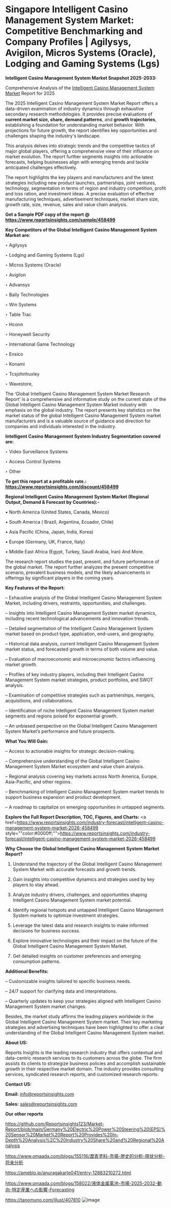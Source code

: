 # Singapore Intelligent Casino Management System Market: Competitive Benchmarking and Company Profiles | Agilysys, Avigilon, Micros Systems (Oracle), Lodging and Gaming Systems (Lgs)

<strong>Intelligent Casino Management System Market Snapshot 2025-2033:</strong>

Comprehensive Analysis of the <a href=https://www.reportsinsights.com/sample/458499>Intelligent Casino Management System Market</a> Report for 2025

The 2025 Intelligent Casino Management System Market Report offers a data-driven examination of industry dynamics through exhaustive secondary research methodologies. It provides precise evaluations of <strong>current market size, share, demand patterns</strong>, and <strong>growth trajectories</strong>, establishing a foundation for understanding market behavior. With projections for future growth, the report identifies key opportunities and challenges shaping the industry's landscape.

This analysis delves into strategic trends and the competitive tactics of major global players, offering a comprehensive view of their influence on market evolution. The report further segments insights into actionable forecasts, helping businesses align with emerging trends and tackle anticipated challenges effectively.

The report highlights the key players and manufacturers and the latest strategies including new product launches, partnerships, joint ventures, technology, segmentation in terms of region and industry competition, profit and loss ration, and investment ideas. A precise evaluation of effective manufacturing techniques, advertisement techniques, market share size, growth rate, size, revenue, sales and value chain analysis.

<strong>Get a Sample PDF copy of the report @ <a href=https://www.reportsinsights.com/sample/458499 style=color:#0000ff;>https://www.reportsinsights.com/sample/458499</a></strong>

<strong>Key Competitors of the Global Intelligent Casino Management System Market are:</strong>

‣ Agilysys

‣ Lodging and Gaming Systems (Lgs)

‣ Micros Systems (Oracle)

‣ Avigilon

‣ Advansys

‣ Bally Technologies

‣ Win Systems

‣ Table Trac

‣ Hconn

‣ Honeywell Security

‣ International Game Technology

‣ Ensico

‣ Konami

‣ Tcsjohnhuxley

‣ Wavestore,

The ‘Global Intelligent Casino Management System Market Research Report’ is a comprehensive and informative study on the current state of the Global Intelligent Casino Management System Market industry with emphasis on the global industry. The report presents key statistics on the market status of the global Intelligent Casino Management System market manufacturers and is a valuable source of guidance and direction for companies and individuals interested in the industry.

<strong>Intelligent Casino Management System Industry Segmentation covered are:</strong>

‣ Video Surveillance Systems

‣ Access Control Systems

‣ Other

<strong>To get this report at a profitable rate.: <a href=https://www.reportsinsights.com/discount/458499 style=color:#0000ff;>https://www.reportsinsights.com/discount/458499</a></strong>

<strong>Regional Intelligent Casino Management System Market (Regional Output, Demand &amp; Forecast by Countries):-</strong>

• North America (United States, Canada, Mexico)

• South America ( Brazil, Argentina, Ecuador, Chile)

• Asia Pacific (China, Japan, India, Korea)

• Europe (Germany, UK, France, Italy)

• Middle East Africa (Egypt, Turkey, Saudi Arabia, Iran) And More.

The research report studies the past, present, and future performance of the global market. The report further analyzes the present competitive scenario, prevalent business models, and the likely advancements in offerings by significant players in the coming years.

<strong>Key Features of the Report:</strong>

– Exhaustive analysis of the Global Intelligent Casino Management System Market, including drivers, restraints, opportunities, and challenges.

– Insights into Intelligent Casino Management System market dynamics, including recent technological advancements and innovation trends.

– Detailed segmentation of the Intelligent Casino Management System market based on product type, application, end-users, and geography.

– Historical data analysis, current Intelligent Casino Management System market status, and forecasted growth in terms of both volume and value.

– Evaluation of macroeconomic and microeconomic factors influencing market growth.

– Profiles of key industry players, including their Intelligent Casino Management System market strategies, product portfolios, and SWOT analysis.

– Examination of competitive strategies such as partnerships, mergers, acquisitions, and collaborations.

– Identification of niche Intelligent Casino Management System market segments and regions poised for exponential growth.

– An unbiased perspective on the Global Intelligent Casino Management System Market’s performance and future prospects.

<strong>What You Will Gain:</strong>

– Access to actionable insights for strategic decision-making.

– Comprehensive understanding of the Global Intelligent Casino Management System Market ecosystem and value chain analysis.

– Regional analysis covering key markets across North America, Europe, Asia-Pacific, and other regions.

– Benchmarking of Intelligent Casino Management System market trends to support business expansion and product development.

– A roadmap to capitalize on emerging opportunities in untapped segments.

<strong>Explore the Full Report Description, TOC, Figures, and Charts:</strong>
<a href=https://www.reportsinsights.com/industry-forecast/intelligent-casino-management-system-market-2026-458499 style=""color:#0000ff;"">https://www.reportsinsights.com/industry-forecast/intelligent-casino-management-system-market-2026-458499</a>

<strong>Why Choose the Global Intelligent Casino Management System Market Report?</strong>

1. Understand the trajectory of the Global Intelligent Casino Management System Market with accurate forecasts and growth trends.

2. Gain insights into competitive dynamics and strategies used by key players to stay ahead.

3. Analyze industry drivers, challenges, and opportunities shaping Intelligent Casino Management System market potential.

4. Identify regional hotspots and untapped Intelligent Casino Management System markets to optimize investment strategies.

5. Leverage the latest data and research insights to make informed decisions for business success.

6. Explore innovative technologies and their impact on the future of the Global Intelligent Casino Management System Market.

7. Get detailed insights on customer preferences and emerging consumption patterns.

<strong>Additional Benefits:</strong>

– Customizable insights tailored to specific business needs.

– 24/7 support for clarifying data and interpretations.

– Quarterly updates to keep your strategies aligned with Intelligent Casino Management System market changes.

Besides, the market study affirms the leading players worldwide in the Global Intelligent Casino Management System market. Their key marketing strategies and advertising techniques have been highlighted to offer a clear understanding of the Global Intelligent Casino Management System market.

<strong><strong>About US</strong>:</strong>

Reports Insights is the leading research industry that offers contextual and data-centric research services to its customers across the globe. The firm assists its clients to strategize business policies and accomplish sustainable growth in their respective market domain. The industry provides consulting services, syndicated research reports, and customized research reports.

<strong>Contact US:</strong>

<p class=><b>Email:</b> <a href=mailto:info@reportsinsights.com>info@reportsinsights.com</a></p>
<p class=><b>Sales:</b> <a href=mailto:sales@reportsinsights.com>sales@reportsinsights.com</a></p>

<strong>Our other reports</strong>

<a href=https://github.com/Reportsinsights123/Market-Report/blob/main/Germany%20Electric%20Power%20Steering%20(EPS)%20Sensor%20Market%20Report%20Provides%20In-Depth%20Analysis%2C%20Industry%20Share%20and%20Regional%20Analysis>https://github.com/Reportsinsights123/Market-Report/blob/main/Germany%20Electric%20Power%20Steering%20(EPS)%20Sensor%20Market%20Report%20Provides%20In-Depth%20Analysis%2C%20Industry%20Share%20and%20Regional%20Analysis</a>

<a href=https://www.omaada.com/blogs/155116/瀝青塗料-市場-歴史的分析-現状分析-将来分析>https://www.omaada.com/blogs/155116/瀝青塗料-市場-歴史的分析-現状分析-将来分析</a>

<a href=https://ameblo.jp/anuragakarte041/entry-12883210272.html>https://ameblo.jp/anuragakarte041/entry-12883210272.html</a>

<a href=https://www.omaada.com/blogs/158022/液体金属電池-市場-2025-2032-動向-特定産業への影響-Forecasting>https://www.omaada.com/blogs/158022/液体金属電池-市場-2025-2032-動向-特定産業への影響-Forecasting</a>

<a href=https://tanomuno.com/illust/407810>https://tanomuno.com/illust/407810</a>
![image](https://github.com/user-attachments/assets/06c5d974-53fa-4dd0-b3dc-36489cfdeb81)
